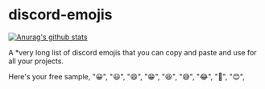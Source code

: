 # discord-emojis
[![Anurag's github stats](https://github-readme-stats.vercel.app/api?username=MrFrank2716)](https://github.com/MrFrank2716/github-readme-stats)

A *very long list of discord emojis that you can copy and paste and use for all your projects. 

Here's your free sample,
  "😀",
  "😃",
  "😄",
  "😁",
  "😆",
  "😅",
  "😂",
  "🤣",
  "😊",
